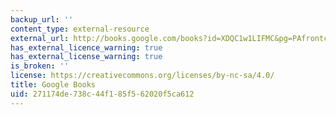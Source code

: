 ```yaml
---
backup_url: ''
content_type: external-resource
external_url: http://books.google.com/books?id=XDQC1w1LIFMC&pg=PAfrontcover
has_external_licence_warning: true
has_external_license_warning: true
is_broken: ''
license: https://creativecommons.org/licenses/by-nc-sa/4.0/
title: Google Books
uid: 271174de-738c-44f1-85f5-62020f5ca612
---
```

